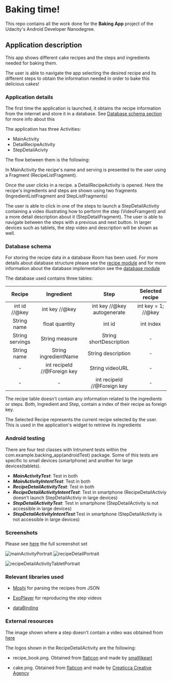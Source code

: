 # Baking time!

This repo contains all the work done for the **Baking App** project of the Udacity's Android Developer Nanodegree.

## Application description

This app shows different cake recipes and the steps and ingredients needed for baking them.

The user is able to navigate the app selecting the desired recipe and its different steps to obtain the information needed in order to bake this delicious cakes!

### Application details


The first time the application is launched, it obtains the recipe information from the internet and store it in a database. See [Database schema section](https://github.com/acasadoquijada/baking_time#database-schema) for more info about this


The application has three Activities:

* MainActivity
* DetailRecipeActivity
* StepDetailAcivty

The flow between them is the following:

In MainActivity the recipe's name and serving is presented to the user using a Fragment (RecipeListFragment).

Once the user clicks in a recipe. a DetailRecipeActivity is opened. Here the recipe's ingredients and steps are shown using two fragments (IngredientListFragment and StepListFragments)

The user is able to click in one of the steps to launch a StepDetailActivity containing a video illustrating how to perform the step (VideoFramgent) and a more detail description about it (StepDetailFragment). The user is able to navigate between the steps with a previous and next button. In larger devices such as tablets, the step video and description will be shown as well.

### Database schema

For storing the recipe data in a database Room has been used. For more details about database structure please see the [recipe module](https://github.com/acasadoquijada/baking_time/tree/master/app/src/main/java/com/example/backing_app/recipe) and for more information about the database implementation see the [database module](https://github.com/acasadoquijada/baking_time/tree/master/app/src/main/java/com/example/backing_app/database) 


The database used contains three tables:

| Recipe | Ingredient | Step | Selected recipe |
|:---------------:|:---------------------------:|:---------------------------:|:-------------------:|
| int id //@key | int key //@key | int key //@key autogenerate | int key = 1; //@key |
| String name | float quantity | int id | int index |
| String servings | String measure | String shortDescription | - |
| String name | String ingredientName | String description | - |
| - | int recipeId //@Foreign key | String videoURL | - |
| - | - | int recipeId //@Foreign key | - |

The recipe table doesn't contain any information related to the ingredients or steps. Both, Ingredient and Step, contain a index of their recipe as foreign key.

The Selected Recipe represents the current recipe selected by the user. This is used in the application's widget to retrieve its ingredients

### Android testing

There are four test classes with Intrument tests within the com.example.backing_app(androidTest) package. Some of this tests are specific to small devices (smartphone) and another for large devices(tablets). 

* ***MainActivityTest***: Test in both
* ***MainActivityIntentTest***: Test in both
* ***RecipeDetailActivityTest***: Test in both
* ***RecipeDetailActivityIntentTest***: Test in smartphone (RecipeDetailActiviy doesn't launch StepDetailActiviy in large devices)
* ***StepDetailActivityTest***: Test in smartphone (StepDetailActivity is not accessible in large devices)
* ***StepDetailActivityIntentTest***:Test in smartphone (StepDetailActivity is not accessible in large devices)

### Screenshots

Please see [here](https://github.com/acasadoquijada/baking_time/tree/master/doc/images) the full screenshot set

![mainActivityPortrait](doc/images/mainActivityPortrait.jpg) ![recipeDetailPortrait](doc/images/recipeDetailPortrait.jpg) 

![recipeDetailActivityTabletPortrait](doc/images/recipeDetailTablet.png)

### Relevant libraries used

- [Moshi](https://github.com/square/moshi) for parsing the recipes from JSON

- [ExoPlayer](https://github.com/google/ExoPlayer) for reproducing the step videos

- [dataBinding](https://developer.android.com/topic/libraries/data-binding/start)

### External resources

The image shown where a step doesn't contain a video was obtained from [here](https://videomembertheme.szablonstrony.pl/wp-content/themes/videomembertheme/images/novideo.png) 

The logos shown in the RecipeDetailActivity are the following:

* recipe_book.png. Obtained from [flaticon](https://www.flaticon.com/)  and made by [smalllikeart](https://www.flaticon.com/authors/smalllikeart) 

* cake.png.  Obtained from [flaticon](https://www.flaticon.com/)  and made by [Creaticca Creative Agency](https://www.flaticon.com/authors/creaticca-creative-agency)
